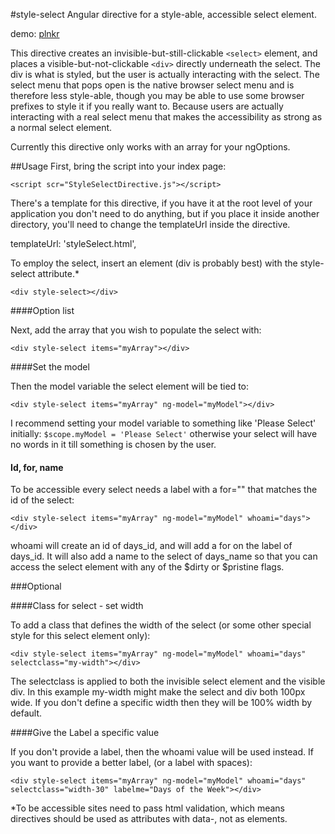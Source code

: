 #style-select
Angular directive for a style-able, accessible select element.

demo: [plnkr]()

This directive creates an invisible-but-still-clickable `<select>` element, and places a visible-but-not-clickable `<div>` directly underneath the select.  The div is what is styled, but the user is actually interacting with the select.  The select menu that pops open is the native browser select menu and is therefore less style-able, though you may be able to use some browser prefixes to style it if you really want to.  Because users are actually interacting with a real select menu that makes the accessibility as strong as a normal select element.

Currently this directive only works with an array for your ngOptions.

##Usage
First, bring the script into your index page:

`<script scr="StyleSelectDirective.js"></script>`

There's a template for this directive, if you have it at the root level of your application you don't need to do anything, but if you place it inside another directory, you'll need to change the templateUrl inside the directive.

templateUrl: 'styleSelect.html',

To employ the select, insert an element (div is probably best) with the style-select attribute.*

`<div style-select></div>`

####Option list

Next, add the array that you wish to populate the select with:

`<div style-select items="myArray"></div>`

####Set the model

Then the model variable the select element will be tied to:

`<div style-select items="myArray" ng-model="myModel"></div>`

I recommend setting your model variable to something like 'Please Select' initially: `$scope.myModel = 'Please Select'` otherwise your select will have no words in it till something is chosen by the user.

#### Id, for, name

To be accessible every select needs a label with a for="" that matches the id of the select:

`<div style-select items="myArray" ng-model="myModel" whoami="days"></div>`

whoami will create an id of days_id, and will add a for on the label of days_id.  It will also add a name to the select of days_name so that you can access the select element with any of the $dirty or $pristine flags.

###Optional

####Class for select - set width

To add a class that defines the width of the select (or some other special style for this select element only):

`<div style-select items="myArray" ng-model="myModel" whoami="days" selectclass="my-width"></div>`

The selectclass is applied to both the invisible select element and the visible div. In this example my-width might make the select and div both 100px wide.  If you don't define a specific width then they will be 100% width by default.

####Give the Label a specific value

If you don't provide a label, then the whoami value will be used instead.  If you want to provide a better label, (or a label with spaces):

`<div style-select items="myArray" ng-model="myModel" whoami="days" selectclass="width-30" labelme="Days of the Week"></div>`






*To be accessible sites need to pass html validation, which means directives should be used as attributes with data-, not as elements.
